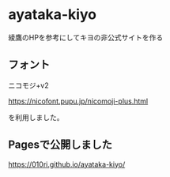 # ayataka-kiyo
綾鷹のHPを参考にしてキヨの非公式サイトを作る

## フォント
ニコモジ+v2

https://nicofont.pupu.jp/nicomoji-plus.html

を利用しました。

## Pagesで公開しました
https://010ri.github.io/ayataka-kiyo/
